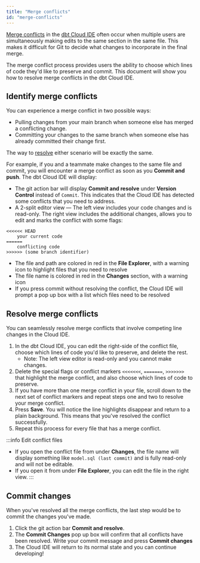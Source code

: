 ```yaml
---
title: "Merge conflicts"
id: "merge-conflicts"
---
```


[Merge conflicts](https://docs.github.com/en/pull-requests/collaborating-with-pull-requests/addressing-merge-conflicts/about-merge-conflicts) in the [dbt Cloud IDE](/docs/get-started/develop-in-the-cloud) often occur when multiple users are simultaneously making edits to the same section in the same file. This makes it difficult for Git to decide what changes to incorporate in the final merge.  

The merge conflict process provides users the ability to choose which lines of code they'd like to preserve and commit.  This document will show you how to resolve merge conflicts in the dbt Cloud IDE.

## Identify merge conflicts

You can experience a merge conflict in two possible ways:

- Pulling changes from your main branch when someone else has merged a conflicting change.
- Committing your changes to the same branch when someone else has already committed their change first.

The way to [resolve](#resolve-merge-conflicts) either scenario will be exactly the same. 

For example, if you and a teammate make changes to the same file and commit, you will encounter a merge conflict as soon as you **Commit and push**. The dbt Cloud IDE will display:


- The git action bar will display **Commit and resolve** under **Version Control**  instead of `Commit`. This indicates that the Cloud IDE has detected some conflicts that you need to address.
- A 2-split editor view &mdash; The left view includes your code changes and is read-only. The right view includes the additional changes, allows you to edit and marks the conflict with some flags:

```
<<<<<< HEAD
    your current code
======
    conflicting code
>>>>>> (some branch identifier)
```
- The file and path are colored in red in the **File Explorer**, with a warning icon to highlight files that you need to resolve
- The file name is colored in red in the **Changes** section, with a warning icon
- If you press commit without resolving the conflict, the Cloud IDE will prompt a pop up box with a list which files need to be resolved

<Lightbox src="/img/docs/dbt-cloud/cloud-ide/merge-conflict.jpg" title="Conflicting section that needs resolution will be highlighted"/>

<Lightbox src="/img/docs/dbt-cloud/cloud-ide/commit-without-resolve.jpg" title="Pop up box when you commit without resolving the conflict"/>


## Resolve merge conflicts
You can seamlessly resolve merge conflicts that involve competing line changes in the Cloud IDE.

1. In the dbt Cloud IDE, you can edit the right-side of the conflict file, choose which lines of code you'd like to preserve, and delete the rest. 
    * Note: The left view editor is read-only and you cannot make changes.
3. Delete the special flags or conflict markers `<<<<<<<`, `=======`, `>>>>>>>` that highlight the merge conflict, and also choose which lines of code to preserve.
4. If you have more than one merge conflict in your file, scroll down to the next set of conflict markers and repeat steps one and two to resolve your merge conflict.
5. Press **Save**. You will notice the line highlights disappear and return to a plain background. This means that you've resolved the conflict successfully.
6. Repeat this process for every file that has a merge conflict.

:::info Edit conflict files
- If you open the conflict file from under **Changes**, the file name will display something like `model.sql (last commit)` and is fully read-only and will not be editable. <br />
- If you open it from under **File Explorer**, you can edit the file in the right view.
:::


<Lightbox src="/img/docs/dbt-cloud/cloud-ide/resolve-conflict.jpg" title="Choosing lines to keep"/>

<!--- <Lightbox src="/img/docs/dbt-cloud/cloud-ide/resolve-section.png" title="Choosing lines to keep"/> --->

## Commit changes

When you've resolved all the merge conflicts, the last step would be to commit the changes you've made.

1. Click the git action bar **Commit and resolve**. 
2. The **Commit Changes** pop up box will confirm that all conflicts have been resolved. Write  your commit message and press **Commit changes**
3. The Cloud IDE will return to its normal state and you can continue developing! 


<Lightbox src="/img/docs/dbt-cloud/cloud-ide/commit-resolve.jpg" title="Conflict has been resolved"/>

<Lightbox src="/img/docs/dbt-cloud/cloud-ide/commit-changes.jpg" title="Commit Changes pop up box to commit your changes"/>
